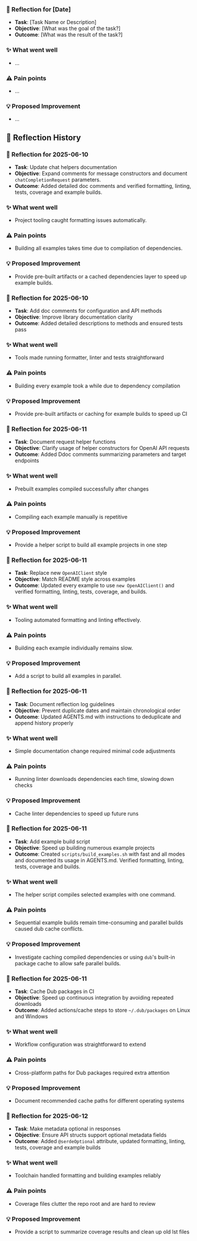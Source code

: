 <!-- reflection-template:start -->
### :book: Reflection for [Date]
- **Task**: [Task Name or Description]
- **Objective**: [What was the goal of the task?]
- **Outcome**: [What was the result of the task?]

### :sparkles: What went well
- …

### :warning: Pain points
- …

### :bulb: Proposed Improvement
- …
<!-- reflection-template:end -->

## :memo: Reflection History
### :book: Reflection for 2025-06-10
- **Task**: Update chat helpers documentation
- **Objective**: Expand comments for message constructors and document `chatCompletionRequest` parameters.
- **Outcome**: Added detailed doc comments and verified formatting, linting, tests, coverage and example builds.

### :sparkles: What went well
- Project tooling caught formatting issues automatically.

### :warning: Pain points
- Building all examples takes time due to compilation of dependencies.

### :bulb: Proposed Improvement
- Provide pre-built artifacts or a cached dependencies layer to speed up example builds.

### :book: Reflection for 2025-06-10
- **Task**: Add doc comments for configuration and API methods
- **Objective**: Improve library documentation clarity
- **Outcome**: Added detailed descriptions to methods and ensured tests pass

### :sparkles: What went well
- Tools made running formatter, linter and tests straightforward

### :warning: Pain points
- Building every example took a while due to dependency compilation

### :bulb: Proposed Improvement
- Provide pre-built artifacts or caching for example builds to speed up CI

### :book: Reflection for 2025-06-11
- **Task**: Document request helper functions
- **Objective**: Clarify usage of helper constructors for OpenAI API requests
- **Outcome**: Added Ddoc comments summarizing parameters and target endpoints

### :sparkles: What went well
- Prebuilt examples compiled successfully after changes

### :warning: Pain points
- Compiling each example manually is repetitive

### :bulb: Proposed Improvement
- Provide a helper script to build all example projects in one step

### :book: Reflection for 2025-06-11
- **Task**: Replace new `OpenAIClient` style
- **Objective**: Match README style across examples
- **Outcome**: Updated every example to use `new OpenAIClient()` and verified formatting, linting, tests, coverage, and builds.

### :sparkles: What went well
- Tooling automated formatting and linting effectively.

### :warning: Pain points
- Building each example individually remains slow.

### :bulb: Proposed Improvement
- Add a script to build all examples in parallel.

### :book: Reflection for 2025-06-11
- **Task**: Document reflection log guidelines
- **Objective**: Prevent duplicate dates and maintain chronological order
- **Outcome**: Updated AGENTS.md with instructions to deduplicate and append history properly

### :sparkles: What went well
- Simple documentation change required minimal code adjustments

### :warning: Pain points
- Running linter downloads dependencies each time, slowing down checks

### :bulb: Proposed Improvement
- Cache linter dependencies to speed up future runs

### :book: Reflection for 2025-06-11
- **Task**: Add example build script
- **Objective**: Speed up building numerous example projects
- **Outcome**: Created `scripts/build_examples.sh` with fast and all modes and documented its usage in AGENTS.md. Verified formatting, linting, tests, coverage and builds.

### :sparkles: What went well
- The helper script compiles selected examples with one command.

### :warning: Pain points
- Sequential example builds remain time-consuming and parallel builds caused dub cache conflicts.

### :bulb: Proposed Improvement
- Investigate caching compiled dependencies or using `dub`'s built-in package cache to allow safe parallel builds.

### :book: Reflection for 2025-06-11
- **Task**: Cache Dub packages in CI
- **Objective**: Speed up continuous integration by avoiding repeated downloads
- **Outcome**: Added actions/cache steps to store `~/.dub/packages` on Linux and Windows

### :sparkles: What went well
- Workflow configuration was straightforward to extend

### :warning: Pain points
- Cross-platform paths for Dub packages required extra attention

### :bulb: Proposed Improvement
- Document recommended cache paths for different operating systems

### :book: Reflection for 2025-06-12
- **Task**: Make metadata optional in responses
- **Objective**: Ensure API structs support optional metadata fields
- **Outcome**: Added `@serdeOptional` attribute, updated formatting, linting, tests, coverage and example builds

### :sparkles: What went well
- Toolchain handled formatting and building examples reliably

### :warning: Pain points
- Coverage files clutter the repo root and are hard to review

### :bulb: Proposed Improvement
- Provide a script to summarize coverage results and clean up old lst files
